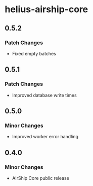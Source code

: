 # helius-airship-core

## 0.5.2

### Patch Changes

- Fixed empty batches

## 0.5.1

### Patch Changes

- Improved database write times

## 0.5.0

### Minor Changes

- Improved worker error handling

## 0.4.0

### Minor Changes

- AirShip Core public release
